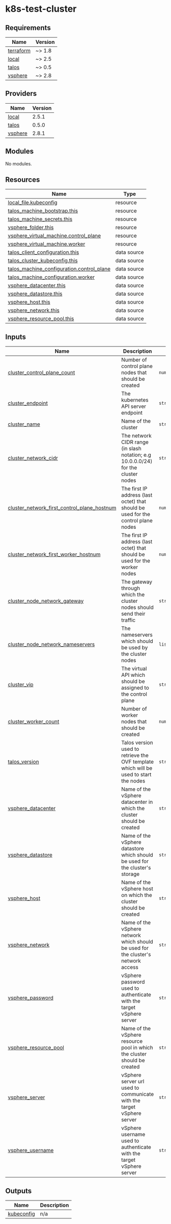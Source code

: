 # k8s-test-cluster

<!-- BEGIN_TF_DOCS -->
## Requirements

| Name | Version |
|------|---------|
| <a name="requirement_terraform"></a> [terraform](#requirement\_terraform) | ~> 1.8 |
| <a name="requirement_local"></a> [local](#requirement\_local) | ~> 2.5 |
| <a name="requirement_talos"></a> [talos](#requirement\_talos) | ~> 0.5 |
| <a name="requirement_vsphere"></a> [vsphere](#requirement\_vsphere) | ~> 2.8 |

## Providers

| Name | Version |
|------|---------|
| <a name="provider_local"></a> [local](#provider\_local) | 2.5.1 |
| <a name="provider_talos"></a> [talos](#provider\_talos) | 0.5.0 |
| <a name="provider_vsphere"></a> [vsphere](#provider\_vsphere) | 2.8.1 |

## Modules

No modules.

## Resources

| Name | Type |
|------|------|
| [local_file.kubeconfig](https://registry.terraform.io/providers/hashicorp/local/latest/docs/resources/file) | resource |
| [talos_machine_bootstrap.this](https://registry.terraform.io/providers/siderolabs/talos/latest/docs/resources/machine_bootstrap) | resource |
| [talos_machine_secrets.this](https://registry.terraform.io/providers/siderolabs/talos/latest/docs/resources/machine_secrets) | resource |
| [vsphere_folder.this](https://registry.terraform.io/providers/hashicorp/vsphere/latest/docs/resources/folder) | resource |
| [vsphere_virtual_machine.control_plane](https://registry.terraform.io/providers/hashicorp/vsphere/latest/docs/resources/virtual_machine) | resource |
| [vsphere_virtual_machine.worker](https://registry.terraform.io/providers/hashicorp/vsphere/latest/docs/resources/virtual_machine) | resource |
| [talos_client_configuration.this](https://registry.terraform.io/providers/siderolabs/talos/latest/docs/data-sources/client_configuration) | data source |
| [talos_cluster_kubeconfig.this](https://registry.terraform.io/providers/siderolabs/talos/latest/docs/data-sources/cluster_kubeconfig) | data source |
| [talos_machine_configuration.control_plane](https://registry.terraform.io/providers/siderolabs/talos/latest/docs/data-sources/machine_configuration) | data source |
| [talos_machine_configuration.worker](https://registry.terraform.io/providers/siderolabs/talos/latest/docs/data-sources/machine_configuration) | data source |
| [vsphere_datacenter.this](https://registry.terraform.io/providers/hashicorp/vsphere/latest/docs/data-sources/datacenter) | data source |
| [vsphere_datastore.this](https://registry.terraform.io/providers/hashicorp/vsphere/latest/docs/data-sources/datastore) | data source |
| [vsphere_host.this](https://registry.terraform.io/providers/hashicorp/vsphere/latest/docs/data-sources/host) | data source |
| [vsphere_network.this](https://registry.terraform.io/providers/hashicorp/vsphere/latest/docs/data-sources/network) | data source |
| [vsphere_resource_pool.this](https://registry.terraform.io/providers/hashicorp/vsphere/latest/docs/data-sources/resource_pool) | data source |

## Inputs

| Name | Description | Type | Default | Required |
|------|-------------|------|---------|:--------:|
| <a name="input_cluster_control_plane_count"></a> [cluster\_control\_plane\_count](#input\_cluster\_control\_plane\_count) | Number of control plane nodes that should be created | `number` | `1` | no |
| <a name="input_cluster_endpoint"></a> [cluster\_endpoint](#input\_cluster\_endpoint) | The kubernetes API server endpoint | `string` | n/a | yes |
| <a name="input_cluster_name"></a> [cluster\_name](#input\_cluster\_name) | Name of the cluster | `string` | n/a | yes |
| <a name="input_cluster_network_cidr"></a> [cluster\_network\_cidr](#input\_cluster\_network\_cidr) | The network CIDR range (in slash notation; e.g 10.0.0.0/24) for the cluster nodes | `string` | n/a | yes |
| <a name="input_cluster_network_first_control_plane_hostnum"></a> [cluster\_network\_first\_control\_plane\_hostnum](#input\_cluster\_network\_first\_control\_plane\_hostnum) | The first IP address (last octet) that should be used for the control plane nodes | `number` | n/a | yes |
| <a name="input_cluster_network_first_worker_hostnum"></a> [cluster\_network\_first\_worker\_hostnum](#input\_cluster\_network\_first\_worker\_hostnum) | The first IP address (last octet) that should be used for the worker nodes | `number` | n/a | yes |
| <a name="input_cluster_node_network_gateway"></a> [cluster\_node\_network\_gateway](#input\_cluster\_node\_network\_gateway) | The gateway through which the cluster nodes should send their traffic | `string` | n/a | yes |
| <a name="input_cluster_node_network_nameservers"></a> [cluster\_node\_network\_nameservers](#input\_cluster\_node\_network\_nameservers) | The nameservers which should be used by the cluster nodes | `list(string)` | n/a | yes |
| <a name="input_cluster_vip"></a> [cluster\_vip](#input\_cluster\_vip) | The virtual API which should be assigned to the control plane | `string` | n/a | yes |
| <a name="input_cluster_worker_count"></a> [cluster\_worker\_count](#input\_cluster\_worker\_count) | Number of worker nodes that should be created | `number` | `1` | no |
| <a name="input_talos_version"></a> [talos\_version](#input\_talos\_version) | Talos version used to retrieve the OVF template which will be used to start the nodes | `string` | n/a | yes |
| <a name="input_vsphere_datacenter"></a> [vsphere\_datacenter](#input\_vsphere\_datacenter) | Name of the vSphere datacenter in which the cluster should be created | `string` | n/a | yes |
| <a name="input_vsphere_datastore"></a> [vsphere\_datastore](#input\_vsphere\_datastore) | Name of the vSphere datastore which should be used for the cluster's storage | `string` | n/a | yes |
| <a name="input_vsphere_host"></a> [vsphere\_host](#input\_vsphere\_host) | Name of the vSphere host on which the cluster should be created | `string` | n/a | yes |
| <a name="input_vsphere_network"></a> [vsphere\_network](#input\_vsphere\_network) | Name of the vSphere network which should be used for the cluster's network access | `string` | n/a | yes |
| <a name="input_vsphere_password"></a> [vsphere\_password](#input\_vsphere\_password) | vSphere password used to authenticate with the target vSphere server | `string` | n/a | yes |
| <a name="input_vsphere_resource_pool"></a> [vsphere\_resource\_pool](#input\_vsphere\_resource\_pool) | Name of the vSphere resource pool in which the cluster should be created | `string` | `""` | no |
| <a name="input_vsphere_server"></a> [vsphere\_server](#input\_vsphere\_server) | vSphere server url used to communicate with the target vSphere server | `string` | n/a | yes |
| <a name="input_vsphere_username"></a> [vsphere\_username](#input\_vsphere\_username) | vSphere username used to authenticate with the target vSphere server | `string` | n/a | yes |

## Outputs

| Name | Description |
|------|-------------|
| <a name="output_kubeconfig"></a> [kubeconfig](#output\_kubeconfig) | n/a |
<!-- END_TF_DOCS -->